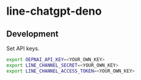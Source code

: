 # line-chatgpt-deno

## Development

Set API keys.

```bash
export OEPNAI_API_KEY=<YOUR_OWN_KEY>
export LINE_CHANNEL_SECRET=<YOUR_OWN_KEY>
export LINE_CHANNEL_ACCESS_TOKEN=<YOUR_OWN_KEY>
```

